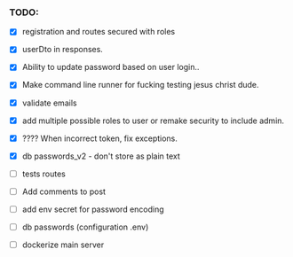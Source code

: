 ### TODO:
* [x] registration and routes secured with roles 
* [x] userDto in responses.
* [x] Ability to update password based on user login..
* [x] Make command line runner for fucking testing jesus christ dude.
* [x] validate emails
* [x] add multiple possible roles to user or remake security to include admin.
* [x] ???? When incorrect token, fix exceptions.
* [x] db passwords_v2 - don't store as plain text
* [ ] tests routes
* [ ] Add comments to post
* [ ] add env secret for password encoding
* [ ] db passwords (configuration .env)
* [ ] dockerize main server

    
